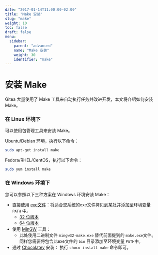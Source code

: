 ```yaml
---
date: "2017-01-14T11:00:00-02:00"
title: "Make 安装"
slug: "make"
weight: 10
toc: false
draft: false
menu:
  sidebar:
    parent: "advanced"
    name: "Make 安装"
    weight: 30
    identifier: "make"
---
```


# 安装 Make

Gitea 大量使用了 Make 工具来自动执行任务并改进开发，本文将介绍如何安装 Make。

### 在 Linux 环境下

可以使用包管理工具来安装 Make。

Ubuntu/Debian 环境，执行以下命令：

```bash
sudo apt-get install make
```

Fedora/RHEL/CentOS，执行以下命令：

```bash
sudo yum install make
```

### 在 Windows 环境下

您可以参照以下三种方案在 Windows 环境安装 Make：

- 直接使用 [exe文件](http://www.equation.com/servlet/equation.cmd?fa=make)：将适合您系统的exe文件拷贝到某处并添加至环境变量 `PATH` 中。
  - [32 位版本](ftp://ftp.equation.com/make/32/make.exe)
  - [64 位版本](ftp://ftp.equation.com/make/64/make.exe)
- 使用 [MinGW](http://www.mingw.org/) 工具：
  - 此处使用二进制文件 `mingw32-make.exe` 替代前面提到的 `make.exe`文件。同样您需要将包含此exe文件的 `bin` 目录添加至环境变量 `PATH`中。
- 通过 [Chocolatey](https://chocolatey.org/packages/make) 安装： 执行 `choco install make` 命令即可。
